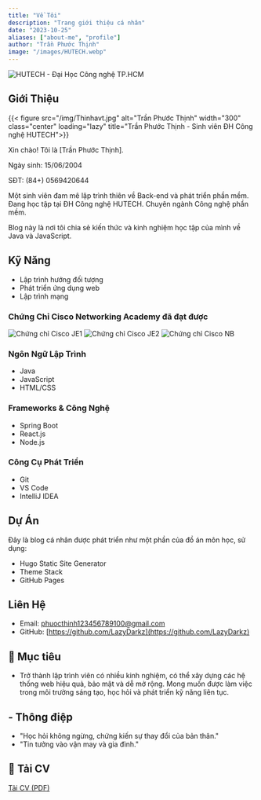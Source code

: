 ```yaml
---
title: "Về Tôi"
description: "Trang giới thiệu cá nhân"
date: "2023-10-25"
aliases: ["about-me", "profile"]
author: "Trần Phước Thịnh"
image: "/images/HUTECH.webp"
---
```


![HUTECH - Đại Học Công nghệ TP.HCM](https://www.hutech.edu.vn/images/logo.png)

## Giới Thiệu

{{< figure src="/img/Thinhavt.jpg" alt="Trần Phước Thịnh" width="300" class="center" loading="lazy" title="Trần Phước Thịnh - Sinh viên ĐH Công nghệ HUTECH">}}

Xin chào! Tôi là [Trần Phước Thịnh].

Ngày sinh: 15/06/2004

SĐT: (84+) 0569420644

Một sinh viên đam mê lập trình thiên về Back-end và phát triển phần mềm. Đang học tập tại ĐH Công nghệ HUTECH. Chuyên ngành Công nghệ phần mềm.

Blog này là nơi tôi chia sẻ kiến thức và kinh nghiệm học tập của mình về Java và JavaScript.

## Kỹ Năng

- Lập trình hướng đối tượng
- Phát triển ứng dụng web
- Lập trình mạng

### Chứng Chỉ Cisco Networking Academy đã đạt được

![Chứng chỉ Cisco JE1](/images/QRJE1.jpeg)
![Chứng chỉ Cisco JE2](/images/QRJE2.jpeg)
![Chứng chỉ Cisco NB](/images/QRNB.jpeg)

### Ngôn Ngữ Lập Trình

- Java
- JavaScript
- HTML/CSS

### Frameworks & Công Nghệ

- Spring Boot
- React.js
- Node.js

### Công Cụ Phát Triển

- Git
- VS Code
- IntelliJ IDEA

## Dự Án

Đây là blog cá nhân được phát triển như một phần của đồ án môn học, sử dụng:

- Hugo Static Site Generator
- Theme Stack
- GitHub Pages

## Liên Hệ

- Email: [phuocthinh123456789100@gmail.com](mailto:phuocthinh123456789100@gmail.com)
- GitHub: [https://github.com/LazyDarkz](https://github.com/LazyDarkz)

## 🌟 Mục tiêu

- Trở thành lập trình viên có nhiều kinh nghiệm, có thể xây dựng các hệ thống web hiệu quả, bảo mật và dễ mở rộng. Mong muốn được làm việc trong môi trường sáng tạo, học hỏi và phát triển kỹ năng liên tục.

## - Thông điệp

- "Học hỏi không ngừng, chứng kiến sự thay đổi của bản thân."
- "Tin tưởng vào vận may và gia đình."

## 📄 Tải CV

<!-- markdownlint-disable-next-line MD033 -->
<a href="/static/CVThinh/CVThinh.pdf" download>Tải CV (PDF)</a>